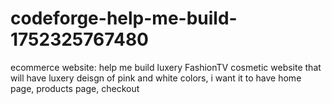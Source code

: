 # codeforge-help-me-build-1752325767480
ecommerce website: help me build luxery FashionTV cosmetic website that will have luxery deisgn of pink and white colors, i want it to have home page, products page, checkout
